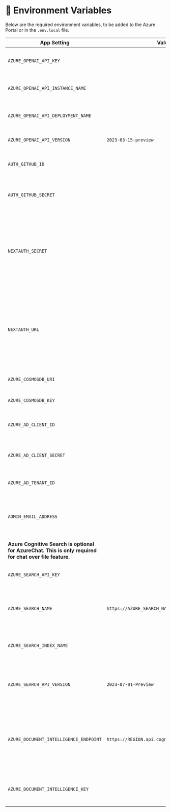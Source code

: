 # 🔑 Environment Variables

Below are the required environment variables, to be added to the Azure Portal or in the `.env.local` file.

| App Setting                                                                                             | Value                                        | Note                                                                                                                                   |
| ------------------------------------------------------------------------------------------------------- | -------------------------------------------- | -------------------------------------------------------------------------------------------------------------------------------------- |
| `AZURE_OPENAI_API_KEY`                                                                                    |                                              | API keys of your Azure OpenAI resource                                                                                                 |
| `AZURE_OPENAI_API_INSTANCE_NAME`                                                                          |                                              | the name of your Azure OpenAI resource                                                                                                 |
| `AZURE_OPENAI_API_DEPLOYMENT_NAME`                                                                        |                                              | The name of your model deployment                                                                                                      |
| `AZURE_OPENAI_API_VERSION`                                                                                | `2023-03-15-preview`                           | API version when using gpt chat                                                                                                        |
| `AUTH_GITHUB_ID`                                                                                         |                                              | Client ID of your GitHub OAuth application                                                                                             |
| `AUTH_GITHUB_SECRET`                                                                                      |                                              | Client Secret of your GitHub OAuth application                                                                                         |
| `NEXTAUTH_SECRET`                                                                                         |                                              | Used to encrypt the NextAuth.js JWT, and to hash email verification tokens. **This is set by default as part of the deployment template** |
| `NEXTAUTH_URL`                                                                                            |                                              | Current webs hosting domain name with HTTP or HTTPS. **This set by default as part of the deployment template**                        |
| `AZURE_COSMOSDB_URI`                                                                                      |                                              | URL of the Azure CosmosDB                                                                                                              |
| `AZURE_COSMOSDB_KEY`                                                                                      |                                              | API Key for Azure Cosmos DB                                                                                                            |
| `AZURE_AD_CLIENT_ID`                                                                                      |                                              | The client id specific to the application                                                                                              |
| `AZURE_AD_CLIENT_SECRET`                                                                                  |                                              | The client secret specific to the application                                                                                          |
| `AZURE_AD_TENANT_ID`                                                                                      |                                              | The organisation Tenant ID                                                                                                             |
| `ADMIN_EMAIL_ADDRESS`                                                                                    |                                              | Comma separated list of email addresses of the admin users ID                                                                                                           |
| **Azure Cognitive Search is optional for AzureChat. This is only required for chat over file feature.** |
| `AZURE_SEARCH_API_KEY`                                                                                    |                                              | API Key of Azure Cognitive search                                                                                                      |
| `AZURE_SEARCH_NAME`                                                                                       | `https://AZURE_SEARCH_NAME.search.windows.net` | The deployment name of your Azure Cognitive Search                                                                                     |
| `AZURE_SEARCH_INDEX_NAME`                                                                                 |                                              | The index name with [vector search](https://learn.microsoft.com/en-us/azure/search/vector-search-overview) enabled                     |
| `AZURE_SEARCH_API_VERSION`                                                                                | `2023-07-01-Preview`                           | API version which supports vector search `2023-07-01-Preview`                                                                            |
| `AZURE_DOCUMENT_INTELLIGENCE_ENDPOINT`                                                                    | `https://REGION.api.cognitive.microsoft.com/`  | Endpoint url of the Azure document intelligence. The REGION is specific to your Azure resource location                                |
| `AZURE_DOCUMENT_INTELLIGENCE_KEY`                                                                       |                                              | API keys of your Azure Document intelligence resource                                                                                  |
